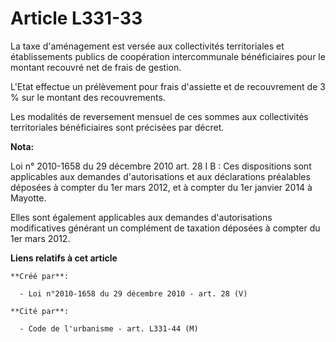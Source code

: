 # Article L331-33

La taxe d'aménagement est versée aux collectivités territoriales et établissements publics de coopération intercommunale
bénéficiaires pour le montant recouvré net de frais de gestion. 

L'Etat effectue un prélèvement pour frais d'assiette et de recouvrement de 3 % sur le montant des recouvrements. 

Les modalités de reversement mensuel de ces sommes aux collectivités territoriales bénéficiaires sont précisées par décret.

**Nota:**

Loi n° 2010-1658 du 29 décembre 2010 art. 28 I B : Ces dispositions sont applicables aux demandes d'autorisations et aux
déclarations préalables déposées à compter du 1er mars 2012, et à compter du 1er janvier 2014 à Mayotte. 

Elles sont également applicables aux demandes d'autorisations modificatives générant un complément de taxation déposées à
compter du 1er mars 2012.

**Liens relatifs à cet article**

	**Créé par**:

	  - Loi n°2010-1658 du 29 décembre 2010 - art. 28 (V)

	**Cité par**:

	  - Code de l'urbanisme - art. L331-44 (M)
